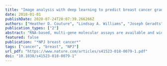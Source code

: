 ```yaml
---
title: "Image analysis with deep learning to predict breast cancer grade, ER status, histologic subtype, and intrinsic subtype"
date: 2018-01-01
publishDate: 2020-07-24T20:07:39.266266Z
authors: ["Heather D. Couture", "Lindsay A. Williams", "Joseph Geradts", "Sarah J. Nyante", "Ebonee N. Butler", "J. S. Marron", "Charles M. Perou", "Melissa A. Troester", "Marc Niethammer"]
publication_types: ["2"]
abstract: "RNA-based, multi-gene molecular assays are available and widely used for patients with ER-positive/HER2-negative breast cancers. However, RNA-based genomic tests can be costly and are not available in many countries. Methods for inferring molecular subtype from histologic images may identify patients most likely to benefit from further genomic testing. To identify patients who could benefit from molecular testing based on H&E stained histologic images, we developed an image analysis approach using deep learning. A training set of 571 breast tumors was used to create image-based classifiers for tumor grade, ER status, PAM50 intrinsic subtype, histologic subtype, and risk of recurrence score (ROR-PT). The resulting classifiers were applied to an independent test set (n = 288), and accuracy, sensitivity, and specificity of each was assessed on the test set. Histologic image analysis with deep learning distinguished low-intermediate vs. high tumor grade (82% accuracy), ER status (84% accuracy), Basal-like vs. non-Basal-like (77% accuracy), Ductal vs. Lobular (94% accuracy), and high vs. low-medium ROR-PT score (75% accuracy). Sampling considerations in the training set minimized bias in the test set. Incorrect classification of ER status was significantly more common for Luminal B tumors. These data provide proof of principle that molecular marker status, including a critical clinical biomarker (i.e., ER status), can be predicted with accuracy >75% based on H&E features. Image-based methods could be promising for identifying patients with a greater need for further genomic testing, or in place of classically scored variables typically accomplished using human-based scoring."
featured: false
publication: "*NPJ breast cancer*"
tags: ["cancer", "breast", "NPJ"]
url_pdf: "https://www.nature.com/articles/s41523-018-0079-1.pdf"
doi: "10.1038/s41523-018-0079-1"
---
```


